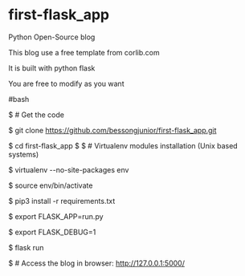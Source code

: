 # first-flask_app
Python Open-Source blog

This blog use a free template from corlib.com

It is built with python flask

You are free to modify as you want

#bash

$ # Get the code

$ git clone https://github.com/bessongjunior/first-flask_app.git

$ cd first-flask_app
$
$ # Virtualenv modules installation (Unix based systems)

$ virtualenv --no-site-packages env

$ source env/bin/activate

$ pip3 install -r requirements.txt

$ export FLASK_APP=run.py

$ export FLASK_DEBUG=1

$ flask run

$ # Access the blog in browser: http://127.0.0.1:5000/
